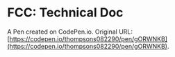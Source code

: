 # FCC: Technical Doc

A Pen created on CodePen.io. Original URL: [https://codepen.io/thompsons082290/pen/gORWNKB](https://codepen.io/thompsons082290/pen/gORWNKB).


